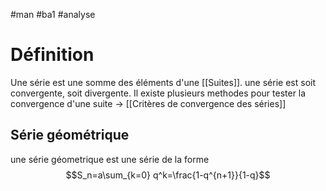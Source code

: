 #man #ba1 #analyse 
# Définition
Une série est une somme des éléments d'une [[Suites]]. une série est soit convergente, soit divergente. Il existe plusieurs methodes pour tester la convergence d'une suite -> [[Critères de convergence des séries]]
## Série géométrique
une série géometrique est une série de la forme
$$S_n=a\sum_{k=0} q^k=\frac{1-q^{n+1}}{1-q}$$